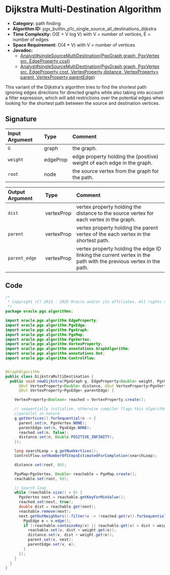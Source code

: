 # Dijkstra Multi-Destination Algorithm

- **Category:** path finding
- **Algorithm ID:** pgx_builtin_p1c_single_source_all_destinations_dijkstra
- **Time Complexity:** O(E + V log V) with V = number of vertices, E = number of edges
- **Space Requirement:** O(4 * V) with V = number of vertices
- **Javadoc:**
  - [Analyst#singleSourceMultiDestination(PgxGraph graph, PgxVertex src, EdgeProperty cost)](https://docs.oracle.com/en/database/oracle/property-graph/25.1/spgjv/oracle/pgx/api/Analyst.html#shortestPathMultiDestinationDijkstra_oracle_pgx_api_PgxGraph_oracle_pgx_api_PgxVertex_oracle_pgx_api_EdgeProperty_)
  - [Analyst#singleSourceMultiDestination(PgxGraph graph, PgxVertex src, EdgeProperty cost, VertexProperty distance, VertexProperty> parent, VertexProperty parentEdge)](https://docs.oracle.com/en/database/oracle/property-graph/25.1/spgjv/oracle/pgx/api/Analyst.html#shortestPathMultiDestinationDijkstra_oracle_pgx_api_PgxGraph_oracle_pgx_api_PgxVertex_oracle_pgx_api_EdgeProperty_oracle_pgx_api_VertexProperty_oracle_pgx_api_VertexProperty_oracle_pgx_api_VertexProperty_)

This variant of the Dijkstra's algorithm tries to find the shortest path ignoring edges directions for directed graphs while also taking into account a filter expression, which will add restrictions over the potential edges when looking for the shortest path between the source and destination vertices.

## Signature

| Input Argument | Type | Comment |
| :--- | :--- | :--- |
| `G` | graph | the graph. |
| `weight` | edgeProp<double> | edge property holding the (positive) weight of each edge in the graph. |
| `root` | node | the source vertex from the graph for the path. |

| Output Argument | Type | Comment |
| :--- | :--- | :--- |
| `dist` | vertexProp<node> | vertex property holding the distance to the source vertex for each vertex in the graph. |
| `parent` | vertexProp<node> | vertex property holding the parent vertex of the each vertex in the shortest path. |
| `parent_edge` | vertexProp<edge> | vertex property holding the edge ID linking the current vertex in the path with the previous vertex in the path. |

## Code

```java
/*
 * Copyright (C) 2013 - 2025 Oracle and/or its affiliates. All rights reserved.
 */
package oracle.pgx.algorithms;

import oracle.pgx.algorithm.EdgeProperty;
import oracle.pgx.algorithm.PgxEdge;
import oracle.pgx.algorithm.PgxGraph;
import oracle.pgx.algorithm.PgxMap;
import oracle.pgx.algorithm.PgxVertex;
import oracle.pgx.algorithm.VertexProperty;
import oracle.pgx.algorithm.annotations.GraphAlgorithm;
import oracle.pgx.algorithm.annotations.Out;
import oracle.pgx.algorithm.ControlFlow;


@GraphAlgorithm
public class DijkstraMultiDestination {
  public void newDijkstra(PgxGraph g, EdgeProperty<Double> weight, PgxVertex root,
      @Out VertexProperty<Double> distance, @Out VertexProperty<PgxVertex> parent,
      @Out VertexProperty<PgxEdge> parentEdge) {

    VertexProperty<Boolean> reached = VertexProperty.create();

    // sequentially initialize, otherwise compiler flags this algorithm as
    //parallel in nature
    g.getVertices().forSequential(n -> {
      parent.set(n, PgxVertex.NONE);
      parentEdge.set(n, PgxEdge.NONE);
      reached.set(n, false);
      distance.set(n, Double.POSITIVE_INFINITY);
    });

    long searchLoop = g.getNumVertices();
    ControlFlow.setNumberOfStepsEstimatedForCompletion(searchLoop);

    distance.set(root, 0d);

    PgxMap<PgxVertex, Double> reachable = PgxMap.create();
    reachable.set(root, 0d);

    // Search loop
    while (reachable.size() > 0) {
      PgxVertex next = reachable.getKeyForMinValue();
      reached.set(next, true);
      double dist = reachable.get(next);
      reachable.remove(next);
      next.getOutNeighbors().filter(v -> !reached.get(v)).forSequential(v -> {
        PgxEdge e = v.edge();
        if (!reachable.containsKey(v) || reachable.get(v) > dist + weight.get(e)) {
          reachable.set(v, dist + weight.get(e));
          distance.set(v, dist + weight.get(e));
          parent.set(v, next);
          parentEdge.set(v, e);
        }
      });
    }
  }
}
```
